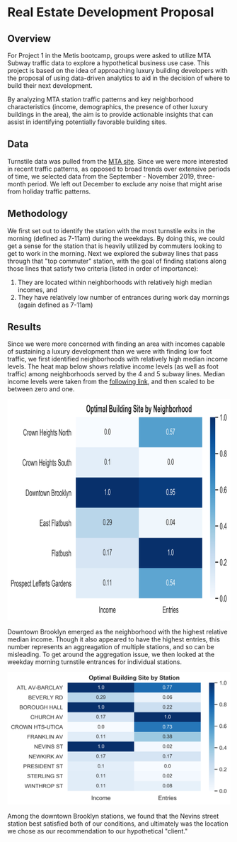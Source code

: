 # Real Estate Development Proposal

**Overview**
---
For Project 1 in the Metis bootcamp, groups were asked to utilize MTA Subway traffic data to explore a hypothetical business use case. This project is based on the idea of approaching luxury building developers with the proposal of using data-driven analytics to aid in the decision of where to build their next development. 

By analyzing MTA station traffic patterns and key neighborhood characteristics (income, demographics, the presence of other luxury buildings in the area), the aim is to provide actionable insights that can assist in identifying potentially favorable building sites. 


**Data**
---
Turnstile data was pulled from the [MTA site](http://web.mta.info/developers/turnstile.html). Since we were more interested in recent traffic patterns, as opposed to broad trends over extensive periods of time, we selected data from the September - November 2019, three-month period. We left out December to exclude any noise that might arise from holiday traffic patterns.

**Methodology**
---
We first set out to identify the station with the most turnstile exits in the morning (defined as 7-11am) during the weekdays. By doing this, we could get a sense for the station that is heavily utilized by commuters looking to get to work in the morning. Next we explored the subway lines that pass through that "top commuter" station, with the goal of finding stations along those lines that satisfy two criteria (listed in order of importance):
1. They are located within neighborhoods with relatively high median incomes, and 
2. They have relatively low number of entrances during work day mornings (again defined as 7-11am)


**Results**
---
Since we were more concerned with finding an area with incomes capable of sustaining a luxury development than we were with finding low foot traffic, we first identified neighborhoods with relatively high median income levels. The heat map below shows relative income levels (as well as foot traffic) among neighborhoods served by the 4 and 5 subway lines. Median income levels were taken from the [following link](https://ny.curbed.com/2017/8/4/16099252/new-york-neighborhood-affordability), and then scaled to be between zero and one.

<img src="https://github.com/ErickDWalker/MTA-Subway-Analysis/blob/master/img/Income_Entries_Neighborhood_Heatmap.png" width="900" height="500">

Downtown Brooklyn emerged as the neighborhood with the highest relative median income. Though it also appeared to have the highest entries, this number represents an aggreagation of multiple stations, and so can be misleading. To get around the aggregation issue, we then looked at the weekday morning turnstile entrances for individual stations. 

![alt text](https://github.com/ErickDWalker/MTA-Subway-Analysis/blob/master/img/Income_Entries_Station_Heatmap.png?raw=true)

Among the downtown Brooklyn stations, we found that the Nevins street station best satisfied both of our conditions, and ultimately was the location we chose as our recommendation to our hypothetical "client." 
